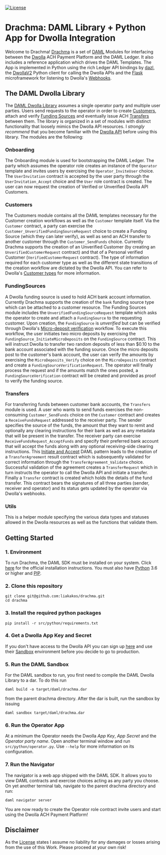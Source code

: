 [![License](https://img.shields.io/badge/License-Apache%202.0-blue.svg)](https://github.com/liakakos/drachma/blob/master/LICENSE)

# Drachma: DAML Library + Python App for Dwolla Integration

Welcome to Drachma! [Drachma](https://en.wikipedia.org/wiki/Greek_drachma) is a set of [DAML](https://daml.com/) Modules for interfacing between the [Dwolla](https://www.dwolla.com/) ACH Payment Platform and the DAML Ledger. It also includes a reference application which drives the DAML Templates. The App is implemented in Python using the rich Ledger API bindings by [dazl](https://pypi.org/project/dazl/), the [DwollaV2](https://github.com/Dwolla/dwolla-v2-python) Python client for calling the Dwolla APIs and the [Flask](http://flask.pocoo.org/) microframework for listening to Dwolla's [Webhooks](https://docs.dwolla.com/#webhook-subscriptions).

## The DAML Dwolla Library

The [DAML Dwolla Library](https://github.com/liakakos/drachma/tree/master/src/daml/Dwolla) assumes a single operator party and multiple user parties. Users send requests to the operator in order to create [Customers](#customers), attach and verify [Funding Sources](#fundingsources) and eventually issue ACH [Transfers](#transfers) between them. The library is organized in a set of modules with distinct functionality that loosely mimics the Dwolla API resources. I *strongly recommend* that you become familiar with the [Dwolla API](https://docs.dwolla.com/) before using this library. The modules are the following:

### Onboarding

The Onboarding module is used for bootstrapping the DAML Ledger. The party which assumes the operator role creates an instance of the `Operator` template and invites users by exercising the `Operator_InviteUser` choice. The `UserInvitation` contract is accepted by the user party through the `UserInvitation_Accept` choice and the `User` role contract is created. The user can now request the creation of Verified or Unverified Dwolla API Customers.

### Customers

The Customers module contains all the DAML templates necessary for the Customer creation workflows as well as the `Customer` template itself. Via the `Customer` contract, a party can exercise the `Customer_UnverifiedFundingSourceRequest` choice to create a Funding Source (which they can later verify), as well as send an ACH transfer to another customer through the `Customer_SendFunds` choice.
Currently Drachma supports the creation of an Unverified Customer (by creating an `UnverifiedCustomerRequest` contract) and that of a Personal verified Customer (`VerifiedCustomerRequest` contract). The type of information required for each customer type as well as the different state transitions of the creation workflow are dictated by the Dwolla API. You can refer to Dwolla's [Customer types](https://developers.dwolla.com/resources/account-types.html#customer-types) for more information.

### FundingSources

A Dwolla funding source is used to hold ACH bank account information. Currently Drachma supports the creation of the `bank` funding source type which can be attached to a customer resource. The Funding Sources module includes the `UnverifiedFundingSourceRequest` template which asks the operator to create and attach a `FundingSource` to the requesting customer.
Upon creation, the `FundingSource` is _unverified_ but can be verified through Dwolla's [Micro-deposit verification](https://developers.dwolla.com/resources/funding-source-verification/micro-deposit-verification.html) workflow. To execute this workflow, the user initiates two micro deposits by exercising the `FundingSource_InitiateMicroDeposits` on the `FundingSource` contract. This will instruct Dwolla to transfer two random deposits of less than $0.10 to the bank account associated with the funding source. Once the micro deposits post to the customer's bank account, the user can verify the amounts by exercising the `MicroDeposits_Verify` choice on the `MicroDeposits` contract and create a `FundingSourceVerificationRequest`. The operator will finally process the request and if the amounts match the ones posted, a `FundingSourceVerification` contract will be created and provided as proof to verify the funding source.

### Transfers

For transferring funds between customer bank accounts, the `Transfers` module is used. A user who wants to send funds exercises the non-consuming `Customer_SendFunds` choice on the `Customer` contract and creates a `ReceiveFundsRequest` addressed to the receiver party. The sender specifies the source of the funds, the amount that they want to remit and optionally any clearing instructions for their bank as well as any metadata that will be present in the transfer. The receiver party can exercise `ReceiveFundsRequest_AcceptFunds` and specify their preferred bank account that will accept the funds along with any optional receiving-side clearing instructions. This [Initiate and Accept](https://docs.daml.com/daml/patterns/initaccept.html#initiate-and-accept) DAML pattern leads to the creation of a `TransferAgreement` result contract which is subsequently validated for correct information through the `TransferAgreement_Validate` choice. Successful validation of the agreement creates a `TransferRequest` which in turn instructs the operator to call the Dwolla API and initiate a transfer. Finally a `Transfer` contract is created which holds the details of the fund transfer. This contract bears the signatures of all three parties (sender, receiver and operator) and its status gets updated by the operator via Dwolla's webhooks.

### Utils

This is a helper module specifying the various data types and statuses allowed in the Dwolla resources as well as the functions that validate them.


## Getting Started

### 1. Environment

To run Drachma, the DAML SDK must be installed on your system. Click [here](https://docs.daml.com/getting-started/installation.html) for the official installation instructions. You must also have [Python](https://www.python.org/downloads/) 3.6 or higher and [PIP](https://pypi.org/project/pip/).


### 2. Clone this repository

```
git clone git@github.com:liakakos/drachma.git
cd drachma
```

### 3. Install the required python packages

```
pip install -r src/python/requirements.txt
```

### 4. Get a Dwolla App Key and Secret

If you don't have access to the Dwolla API you can sign up [here](https://www.dwolla.com/get-started/) and use their [Sandbox](https://dashboard-sandbox.dwolla.com) environment before you decide to go to production.

### 5. Run the DAML Sandbox

For the DAML sandbox to run, you first need to compile the DAML Dwolla Library to a dar. To do this run
```
daml build -o target/daml/drachma.dar
```
from the parent drachma directory. After the dar is built, run the sandbox by issuing
```
daml sandbox target/daml/drachma.dar
```

### 6. Run the Operator App

At a minimum the Operator needs the Dwolla *App Key*, *App Secret* and the *Operator party name*. Open another terminal window and run `src/python/operator.py`. Use `--help` for more information on its configuration.

### 7. Run the Navigator

The navigator is a web app shipped with the DAML SDK. It allows you to view DAML contracts and exercise choices acting as any party you choose. On yet another terminal tab, navigate to the parent drachma directory and run:
```
daml navigator server
```
You are now ready to create the Operator role contract invite users and start using the Dwolla ACH Payment Platform!

## Disclaimer

As the [License](https://github.com/liakakos/drachma/blob/master/LICENSE#L153) states I assume no liability for any damages or losses arising from the use of this Work. Please proceed at your own risk!
